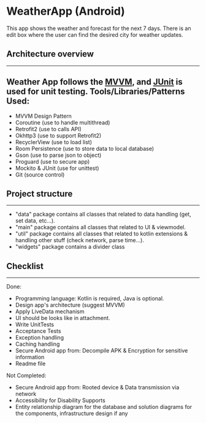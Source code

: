 # WeatherApp (Android)

This app shows the weather and forecast for the next 7 days. There is an edit box where the user can find the desired city for weather updates.

## Architecture overview
---------------------

Weather App follows the [MVVM](https://www.journaldev.com/20292/android-mvvm-design-pattern#:~:text=MVVM%20stands%20for%20Model%2C%20View%2C%20ViewModel.&text=Generally%2C%20it%27s%20recommended%20to%20expose,It%20observes%20the%20ViewModel.),
and [JUnit](https://junit.org/) is used for unit testing.
Tools/Libraries/Patterns Used:
---------------------
* MVVM Design Pattern
* Coroutine (use to handle multithread)
* Retrofit2 (use to calls API)
* Okhttp3 (use to support Retrofit2)
* RecyclerView (use to load list)
* Room Persistence (use to store data to local database)
* Gson (use to parse json to object)
* Proguard (use to secure app)
* Mockito & JUnit (use for unittest)
* Git (source control)

## Project structure
---------------------
* "data" package contains all classes that related to data handling (get, set data, etc...).
* "main" package contains all classes that related to UI & viewmodel.
* "util" package contains all classes that related to kotlin extensions & handling other stuff (check network, parse time...).
* "widgets" package contains a divider class

## Checklist
---------------------
Done:

* Programming language: Kotlin is required, Java is optional.
* Design app's architecture (suggest MVVM)
* Apply LiveData mechanism
* UI should be looks like in attachment.
* Write UnitTests
* Acceptance Tests
* Exception handling
* Caching handling
* Secure Android app from: Decompile APK & Encryption for sensitive information
* Readme file

Not Completed:
* Secure Android app from: Rooted device & Data transmission via network
* Accessibility for Disability Supports
* Entity relationship diagram for the database and solution diagrams for the components, infrastructure design if any
